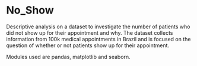 # No_Show
Descriptive analysis on a dataset to investigate the number of patients who did not show up for their appointment and why.
The dataset collects information from 100k medical appointments in Brazil and is focused on the question of whether or not 
patients show up for their appointment. 

Modules used are pandas, matplotlib and seaborn.
